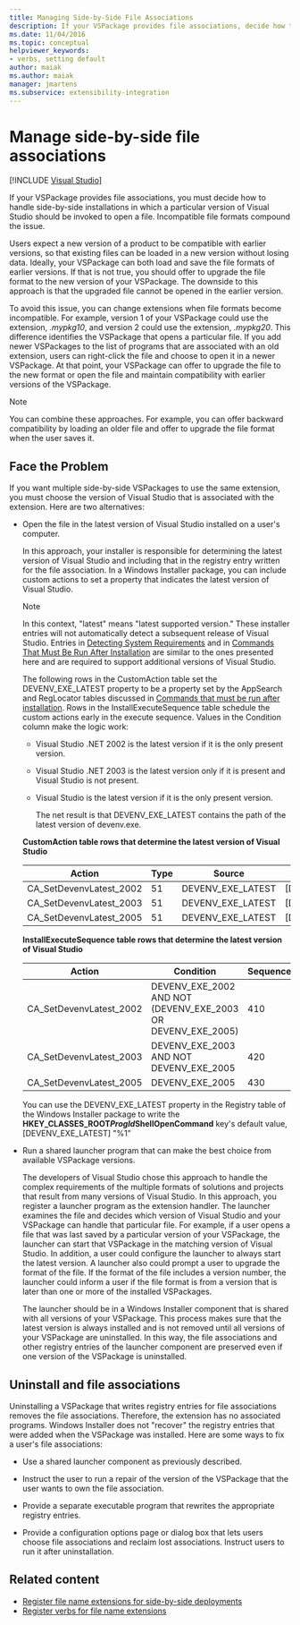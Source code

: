 ```yaml
---
title: Managing Side-by-Side File Associations
description: If your VSPackage provides file associations, decide how to handle side-by-side installations in which a particular version of Visual Studio opens a file.
ms.date: 11/04/2016
ms.topic: conceptual
helpviewer_keywords:
- verbs, setting default
author: maiak
ms.author: maiak
manager: jmartens
ms.subservice: extensibility-integration
---
```

# Manage side-by-side file associations

 [!INCLUDE [Visual Studio](~/includes/applies-to-version/vs-windows-only.md)]

If your VSPackage provides file associations, you must decide how to handle side-by-side installations in which a particular version of Visual Studio should be invoked to open a file. Incompatible file formats compound the issue.

Users expect a new version of a product to be compatible with earlier versions, so that existing files can be loaded in a new version without losing data. Ideally, your VSPackage can both load and save the file formats of earlier versions. If that is not true, you should offer to upgrade the file format to the new version of your VSPackage. The downside to this approach is that the upgraded file cannot be opened in the earlier version.

To avoid this issue, you can change extensions when file formats become incompatible. For example, version 1 of your VSPackage could use the extension, *.mypkg10*, and version 2 could use the extension, *.mypkg20*. This difference identifies the VSPackage that opens a particular file. If you add newer VSPackages to the list of programs that are associated with an old extension, users can right-click the file and choose to open it in a newer VSPackage. At that point, your VSPackage can offer to upgrade the file to the new format or open the file and maintain compatibility with earlier versions of the VSPackage.

> [!NOTE]
> You can combine these approaches. For example, you can offer backward compatibility by loading an older file and offer to upgrade the file format when the user saves it.

## Face the Problem

If you want multiple side-by-side VSPackages to use the same extension, you must choose the version of Visual Studio that is associated with the extension. Here are two alternatives:

- Open the file in the latest version of Visual Studio installed on a user's computer.

   In this approach, your installer is responsible for determining the latest version of Visual Studio and including that in the registry entry written for the file association. In a Windows Installer package, you can include custom actions to set a property that indicates the latest version of Visual Studio.

  > [!NOTE]
  > In this context, "latest" means "latest supported version." These installer entries will not automatically detect a subsequent release of Visual Studio. Entries in [Detecting System Requirements](../extensibility/internals/detecting-system-requirements.md) and in [Commands That Must Be Run After Installation](../extensibility/internals/commands-that-must-be-run-after-installation.md) are similar to the ones presented here and are required to support additional versions of Visual Studio.

   The following rows in the CustomAction table set the DEVENV_EXE_LATEST property to be a property set by the AppSearch and RegLocator tables discussed in [Commands that must be run after installation](../extensibility/internals/commands-that-must-be-run-after-installation.md). Rows in the InstallExecuteSequence table schedule the custom actions early in the execute sequence. Values in the Condition column make the logic work:

  - Visual Studio .NET 2002 is the latest version if it is the only present version.

  - Visual Studio .NET 2003 is the latest version only if it is present and Visual Studio is not present.

  - Visual Studio is the latest version if it is the only present version.

    The net result is that DEVENV_EXE_LATEST contains the path of the latest version of devenv.exe.

  **CustomAction table rows that determine the latest version of Visual Studio**

  |Action|Type|Source|Target|
  |------------|----------|------------|------------|
  |CA_SetDevenvLatest_2002|51|DEVENV_EXE_LATEST|[DEVENV_EXE_2002]|
  |CA_SetDevenvLatest_2003|51|DEVENV_EXE_LATEST|[DEVENV_EXE_2003]|
  |CA_SetDevenvLatest_2005|51|DEVENV_EXE_LATEST|[DEVENV_EXE_2005]|

  **InstallExecuteSequence table rows that determine the latest version of Visual Studio**

  |Action|Condition|Sequence|
  |------------|---------------|--------------|
  |CA_SetDevenvLatest_2002|DEVENV_EXE_2002 AND NOT (DEVENV_EXE_2003 OR DEVENV_EXE_2005)|410|
  |CA_SetDevenvLatest_2003|DEVENV_EXE_2003 AND NOT DEVENV_EXE_2005|420|
  |CA_SetDevenvLatest_2005|DEVENV_EXE_2005|430|

   You can use the DEVENV_EXE_LATEST property in the Registry table of the Windows Installer package to write the **HKEY_CLASSES_ROOT*ProgId*ShellOpenCommand** key's default value, [DEVENV_EXE_LATEST] "%1"

- Run a shared launcher program that can make the best choice from available VSPackage versions.

   The developers of Visual Studio chose this approach to handle the complex requirements of the multiple formats of solutions and projects that result from many versions of Visual Studio. In this approach, you register a launcher program as the extension handler. The launcher examines the file and decides which version of Visual Studio and your VSPackage can handle that particular file. For example, if a user opens a file that was last saved by a particular version of your VSPackage, the launcher can start that VSPackage in the matching version of Visual Studio. In addition, a user could configure the launcher to always start the latest version. A launcher also could prompt a user to upgrade the format of the file. If the format of the file includes a version number, the launcher could inform a user if the file format is from a version that is later than one or more of the installed VSPackages.

   The launcher should be in a Windows Installer component that is shared with all versions of your VSPackage. This process makes sure that the latest version is always installed and is not removed until all versions of your VSPackage are uninstalled. In this way, the file associations and other registry entries of the launcher component are preserved even if one version of the VSPackage is uninstalled.

## Uninstall and file associations

Uninstalling a VSPackage that writes registry entries for file associations removes the file associations. Therefore, the extension has no associated programs. Windows Installer does not "recover" the registry entries that were added when the VSPackage was installed. Here are some ways to fix a user's file associations:

- Use a shared launcher component as previously described.

- Instruct the user to run a repair of the version of the VSPackage that the user wants to own the file association.

- Provide a separate executable program that rewrites the appropriate registry entries.

- Provide a configuration options page or dialog box that lets users choose file associations and reclaim lost associations. Instruct users to run it after uninstallation.

## Related content

- [Register file name extensions for side-by-side deployments](../extensibility/registering-file-name-extensions-for-side-by-side-deployments.md)
- [Register verbs for file name extensions](../extensibility/registering-verbs-for-file-name-extensions.md)
